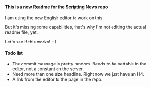 #### This is a new Readme for the Scripting News repo

I am using the new English editor to work on this.

But it's missing some capabilities, that's why I'm not editing the actual readme file, yet.

Let's see if this works! :-)

#### Todo list

*   The commit message is pretty random. Needs to be settable in the editor, not a constant on the server.
*   Need more than one size headline. Right now we just have an H4.
*   A link from the editor to the page in the repo.